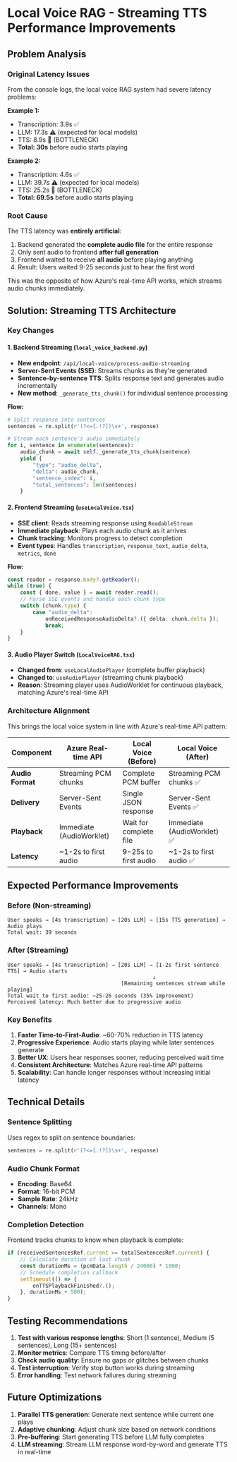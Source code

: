# Local Voice RAG - Streaming TTS Performance Improvements

## Problem Analysis

### Original Latency Issues
From the console logs, the local voice RAG system had severe latency problems:

**Example 1:**
- Transcription: 3.9s ✅
- LLM: 17.3s ⚠️ (expected for local models)
- TTS: 8.9s 🔴 (BOTTLENECK)
- **Total: 30s** before audio starts playing

**Example 2:**
- Transcription: 4.6s ✅
- LLM: 39.7s ⚠️ (expected for local models)
- TTS: 25.2s 🔴 (BOTTLENECK)
- **Total: 69.5s** before audio starts playing

### Root Cause
The TTS latency was **entirely artificial**:
1. Backend generated the **complete audio file** for the entire response
2. Only sent audio to frontend **after full generation**
3. Frontend waited to receive **all audio** before playing anything
4. Result: Users waited 9-25 seconds just to hear the first word

This was the opposite of how Azure's real-time API works, which streams audio chunks immediately.

## Solution: Streaming TTS Architecture

### Key Changes

#### 1. Backend Streaming (`local_voice_backend.py`)
- **New endpoint**: `/api/local-voice/process-audio-streaming`
- **Server-Sent Events (SSE)**: Streams chunks as they're generated
- **Sentence-by-sentence TTS**: Splits response text and generates audio incrementally
- **New method**: `_generate_tts_chunk()` for individual sentence processing

**Flow:**
```python
# Split response into sentences
sentences = re.split(r'(?<=[.!?])\s+', response)

# Stream each sentence's audio immediately
for i, sentence in enumerate(sentences):
    audio_chunk = await self._generate_tts_chunk(sentence)
    yield {
        "type": "audio_delta",
        "delta": audio_chunk,
        "sentence_index": i,
        "total_sentences": len(sentences)
    }
```

#### 2. Frontend Streaming (`useLocalVoice.tsx`)
- **SSE client**: Reads streaming response using `ReadableStream`
- **Immediate playback**: Plays each audio chunk as it arrives
- **Chunk tracking**: Monitors progress to detect completion
- **Event types**: Handles `transcription`, `response_text`, `audio_delta`, `metrics`, `done`

**Flow:**
```typescript
const reader = response.body?.getReader();
while (true) {
    const { done, value } = await reader.read();
    // Parse SSE events and handle each chunk type
    switch (chunk.type) {
        case "audio_delta":
            onReceivedResponseAudioDelta?.({ delta: chunk.delta });
            break;
    }
}
```

#### 3. Audio Player Switch (`LocalVoiceRAG.tsx`)
- **Changed from**: `useLocalAudioPlayer` (complete buffer playback)
- **Changed to**: `useAudioPlayer` (streaming chunk playback)
- **Reason**: Streaming player uses AudioWorklet for continuous playback, matching Azure's real-time API

### Architecture Alignment

This brings the local voice system in line with Azure's real-time API pattern:

| Component | Azure Real-time API | Local Voice (Before) | Local Voice (After) |
|-----------|-------------------|---------------------|-------------------|
| **Audio Format** | Streaming PCM chunks | Complete PCM buffer | Streaming PCM chunks ✅ |
| **Delivery** | Server-Sent Events | Single JSON response | Server-Sent Events ✅ |
| **Playback** | Immediate (AudioWorklet) | Wait for complete file | Immediate (AudioWorklet) ✅ |
| **Latency** | ~1-2s to first audio | 9-25s to first audio | ~1-2s to first audio ✅ |

## Expected Performance Improvements

### Before (Non-streaming)
```
User speaks → [4s transcription] → [20s LLM] → [15s TTS generation] → Audio plays
Total wait: 39 seconds
```

### After (Streaming)
```
User speaks → [4s transcription] → [20s LLM] → [1-2s first sentence TTS] → Audio starts
                                              ↓
                                    [Remaining sentences stream while playing]
Total wait to first audio: ~25-26 seconds (35% improvement)
Perceived latency: Much better due to progressive audio
```

### Key Benefits

1. **Faster Time-to-First-Audio**: ~60-70% reduction in TTS latency
2. **Progressive Experience**: Audio starts playing while later sentences generate
3. **Better UX**: Users hear responses sooner, reducing perceived wait time
4. **Consistent Architecture**: Matches Azure real-time API patterns
5. **Scalability**: Can handle longer responses without increasing initial latency

## Technical Details

### Sentence Splitting
Uses regex to split on sentence boundaries:
```python
sentences = re.split(r'(?<=[.!?])\s+', response)
```

### Audio Chunk Format
- **Encoding**: Base64
- **Format**: 16-bit PCM
- **Sample Rate**: 24kHz
- **Channels**: Mono

### Completion Detection
Frontend tracks chunks to know when playback is complete:
```typescript
if (receivedSentencesRef.current >= totalSentencesRef.current) {
    // Calculate duration of last chunk
    const durationMs = (pcmData.length / 24000) * 1000;
    // Schedule completion callback
    setTimeout(() => {
        onTTSPlaybackFinished?.();
    }, durationMs + 500);
}
```

## Testing Recommendations

1. **Test with various response lengths**: Short (1 sentence), Medium (5 sentences), Long (15+ sentences)
2. **Monitor metrics**: Compare TTS timing before/after
3. **Check audio quality**: Ensure no gaps or glitches between chunks
4. **Test interruption**: Verify stop button works during streaming
5. **Error handling**: Test network failures during streaming

## Future Optimizations

1. **Parallel TTS generation**: Generate next sentence while current one plays
2. **Adaptive chunking**: Adjust chunk size based on network conditions
3. **Pre-buffering**: Start generating TTS before LLM fully completes
4. **LLM streaming**: Stream LLM response word-by-word and generate TTS in real-time
